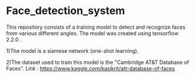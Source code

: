 # Face_detection_system
This repository consists of a training model to detect and recognize faces from various different angles. The model was created using tensorflow 2.2.0 . 

1)The model is a siamese network (one-shot learning).

2)The dataset used to train this model is the "Cambridge AT&T Database of Faces". Link : https://www.kaggle.com/kasikrit/att-database-of-faces
